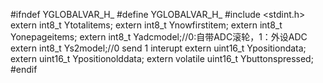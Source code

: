 #ifndef YGLOBALVAR_H_
#define YGLOBALVAR_H_
#include <stdint.h>
extern int8_t Ytotalitems;
extern int8_t Ynowfirstitem;
extern int8_t Yonepageitems;
extern int8_t Yadcmodel;//0:自带ADC滚轮，1：外设ADC
extern int8_t Ys2model;//0 send 1 interupt
extern uint16_t Ypositiondata;
extern uint16_t Ypositionolddata;
extern volatile uint16_t Ybuttonspressed;
#endif

